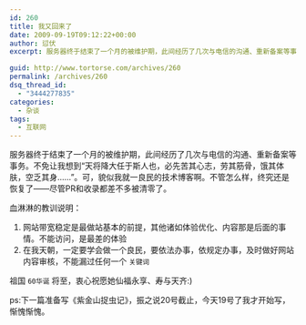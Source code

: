 ```yaml
---
id: 260
title: 我又回来了
date: 2009-09-19T09:12:22+00:00
author: 愆伏
excerpt: 服务器终于结束了一个月的被维护期，此间经历了几次与电信的沟通、重新备案等事务。不免让我想到“天将降大任于斯人也，必先苦其心志，劳其筋骨，饿其体肤，空乏其身……”。可，貌似我就一良民的技术博客啊。不管怎么样，终究还是恢复了——尽管PR和收录都差不多被清零了。

guid: http://www.tortorse.com/archives/260
permalink: /archives/260
dsq_thread_id:
  - "3444277835"
categories:
  - 杂谈
tags:
  - 互联网
---
```

服务器终于结束了一个月的被维护期，此间经历了几次与电信的沟通、重新备案等事务。不免让我想到“天将降大任于斯人也，必先苦其心志，劳其筋骨，饿其体肤，空乏其身……”。可，貌似我就一良民的技术博客啊。不管怎么样，终究还是恢复了——尽管PR和收录都差不多被清零了。

血淋淋的教训说明：

1. 网站带宽稳定是最做站基本的前提，其他诸如体验优化、内容那是后面的事情。不能访问，是最差的体验
2. 在我天朝，一定要学会做一个良民，要依法办事，依规定办事，及时做好网站内容审核，不能漏过任何一个 `关键词`

祖国 `60华诞` 将至，衷心祝愿她仙福永享、寿与天齐:)

ps:下一篇准备写《紫金山捉虫记》，振之说20号截止，今天19号了我才开始写，惭愧惭愧。